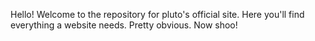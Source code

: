 Hello! Welcome to the repository for pluto's official site. Here you'll find everything a website needs. Pretty obvious. Now shoo!
